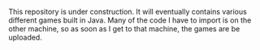 This repository is under construction. 
It will eventually contains various different games built in Java.
Many of the code I have to import is on the other machine, so as soon as I get to that machine, the games are be uploaded.
